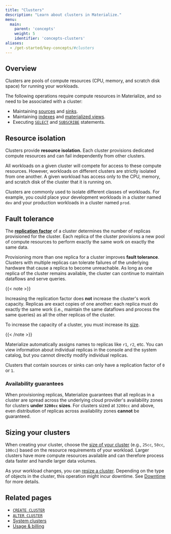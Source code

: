 ```yaml
---
title: "Clusters"
description: "Learn about clusters in Materialize."
menu:
  main:
    parent: 'concepts'
    weight: 5
    identifier: 'concepts-clusters'
aliases:
  - /get-started/key-concepts/#clusters
---
```


## Overview

Clusters are pools of compute resources (CPU, memory, and scratch disk space)
for running your workloads.

The following operations require compute resources in Materialize, and so need
to be associated with a cluster:

- Maintaining [sources](/concepts/sources/) and [sinks](/concepts/sinks/).
- Maintaining [indexes](/concepts/indexes/) and [materialized
  views](/concepts/views/#materialized-views).
- Executing [`SELECT`](/sql/select/) and [`SUBSCRIBE`](/sql/subscribe/)
  statements.

## Resource isolation

Clusters provide **resource isolation.** Each cluster provisions dedicated
compute resources and can fail independently from other clusters.

All workloads on a given cluster will compete for access to these compute
resources. However, workloads on different clusters are strictly isolated from
one another. A given workload has access only to the CPU, memory, and scratch
disk of the cluster that it is running on.

Clusters are commonly used to isolate different classes of workloads. For
example, you could place your development workloads in a cluster named
`dev` and your production workloads in a cluster named `prod`.

## Fault tolerance

The [**replication factor**](https://materialize.com/docs/sql/create-cluster/#replication-factor)
of a cluster determines the number of replicas provisioned for the cluster. Each
replica of the cluster provisions a new pool of compute resources to perform
exactly the same work on exactly the same data.

Provisioning more than one replica for a cluster improves **fault tolerance**.
Clusters with multiple replicas can tolerate failures of the underlying
hardware that cause a replica to become unreachable. As long as one replica of
the cluster remains available, the cluster can continue to maintain dataflows
and serve queries.

{{< note >}}

Increasing the replication factor does **not** increase the cluster's work
capacity. Replicas are exact copies of one another: each replica must do
exactly the same work (i.e., maintain the same dataflows and process the same
queries) as all the other replicas of the cluster.

To increase the capacity of a cluster, you must increase its [size](#size).

{{< /note >}}

Materialize automatically assigns names to replicas like `r1`, `r2`, etc. You
can view information about individual replicas in the console and the system
catalog, but you cannot directly modify individual replicas.

Clusters that contain sources or sinks can only have a replication factor of
`0` or `1`.

### Availability guarantees

When provisioning replicas, Materialize guarantees that all replicas in a
cluster are spread across the underlying cloud provider's availability zones
for clusters **under `3200cc` sizes**. For clusters sized at `3200cc` and
above, even distribution of replicas across availability zones **cannot** be
guaranteed.

## Sizing your clusters

When creating your cluster, choose the [size of your cluster](/sql/create-cluster/#size)
(e.g., `25cc`, `50cc`, `100cc`) based on the resource requirements of your
workload. Larger clusters have more compute resources available and can
therefore process data faster and handle larger data volumes.

As your workload changes, you can [resize a cluster](/sql/alter-cluster/).
Depending on the type of objects in the cluster, this operation might incur
downtime. See [Downtime](#downtime) for more details.

## Related pages

- [`CREATE CLUSTER`](/sql/create-cluster)
- [`ALTER CLUSTER`](/sql/alter-cluster)
- [System clusters](/sql/system-clusters)
- [Usage & billing](/administration/billing/)
